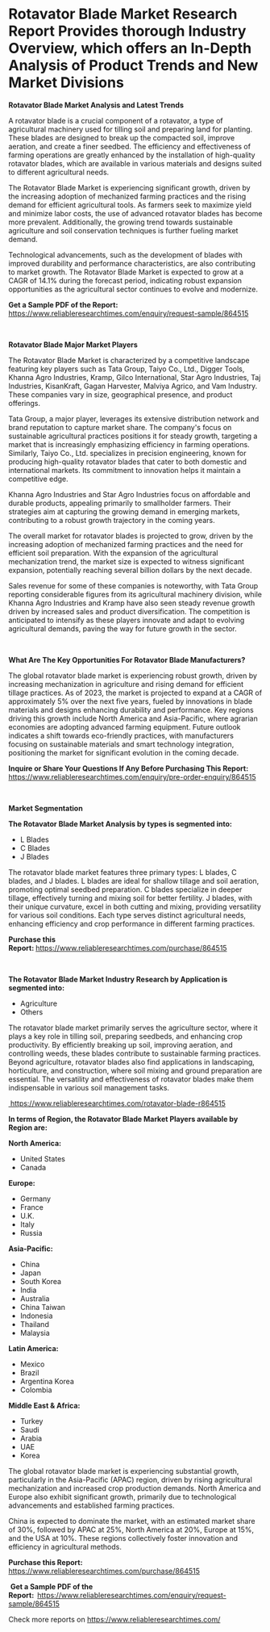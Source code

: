 <p><h1>Rotavator Blade Market Research Report Provides thorough Industry Overview, which offers an In-Depth Analysis of Product Trends and New Market Divisions</h1></p><p><strong>Rotavator Blade Market Analysis and Latest Trends</strong></p>
<p><p>A rotavator blade is a crucial component of a rotavator, a type of agricultural machinery used for tilling soil and preparing land for planting. These blades are designed to break up the compacted soil, improve aeration, and create a finer seedbed. The efficiency and effectiveness of farming operations are greatly enhanced by the installation of high-quality rotavator blades, which are available in various materials and designs suited to different agricultural needs.</p><p>The Rotavator Blade Market is experiencing significant growth, driven by the increasing adoption of mechanized farming practices and the rising demand for efficient agricultural tools. As farmers seek to maximize yield and minimize labor costs, the use of advanced rotavator blades has become more prevalent. Additionally, the growing trend towards sustainable agriculture and soil conservation techniques is further fueling market demand.</p><p>Technological advancements, such as the development of blades with improved durability and performance characteristics, are also contributing to market growth. The Rotavator Blade Market is expected to grow at a CAGR of 14.1% during the forecast period, indicating robust expansion opportunities as the agricultural sector continues to evolve and modernize.</p></p>
<p><strong>Get a Sample PDF of the Report:&nbsp;</strong> <a href="https://www.reliableresearchtimes.com/enquiry/request-sample/864515?utm_campaign=3060&utm_medium=2&utm_source=Github&utm_content=ia&utm_term=10042025&utm_id=rotavator-blade">https://www.reliableresearchtimes.com/enquiry/request-sample/864515</a></p>
<p>&nbsp;</p>
<p><strong>Rotavator Blade Major Market Players</strong></p>
<p><p>The Rotavator Blade Market is characterized by a competitive landscape featuring key players such as Tata Group, Taiyo Co., Ltd., Digger Tools, Khanna Agro Industries, Kramp, Gilco International, Star Agro Industries, Taj Industries, KisanKraft, Gagan Harvester, Malviya Agrico, and Vam Industry. These companies vary in size, geographical presence, and product offerings.</p><p>Tata Group, a major player, leverages its extensive distribution network and brand reputation to capture market share. The company's focus on sustainable agricultural practices positions it for steady growth, targeting a market that is increasingly emphasizing efficiency in farming operations. Similarly, Taiyo Co., Ltd. specializes in precision engineering, known for producing high-quality rotavator blades that cater to both domestic and international markets. Its commitment to innovation helps it maintain a competitive edge.</p><p>Khanna Agro Industries and Star Agro Industries focus on affordable and durable products, appealing primarily to smallholder farmers. Their strategies aim at capturing the growing demand in emerging markets, contributing to a robust growth trajectory in the coming years.</p><p>The overall market for rotavator blades is projected to grow, driven by the increasing adoption of mechanized farming practices and the need for efficient soil preparation. With the expansion of the agricultural mechanization trend, the market size is expected to witness significant expansion, potentially reaching several billion dollars by the next decade.</p><p>Sales revenue for some of these companies is noteworthy, with Tata Group reporting considerable figures from its agricultural machinery division, while Khanna Agro Industries and Kramp have also seen steady revenue growth driven by increased sales and product diversification. The competition is anticipated to intensify as these players innovate and adapt to evolving agricultural demands, paving the way for future growth in the sector.</p></p>
<p>&nbsp;</p>
<p><strong>What Are The Key Opportunities For Rotavator Blade Manufacturers?</strong></p>
<p><p>The global rotavator blade market is experiencing robust growth, driven by increasing mechanization in agriculture and rising demand for efficient tillage practices. As of 2023, the market is projected to expand at a CAGR of approximately 5% over the next five years, fueled by innovations in blade materials and designs enhancing durability and performance. Key regions driving this growth include North America and Asia-Pacific, where agrarian economies are adopting advanced farming equipment. Future outlook indicates a shift towards eco-friendly practices, with manufacturers focusing on sustainable materials and smart technology integration, positioning the market for significant evolution in the coming decade.</p></p>
<p><strong>Inquire or Share Your Questions If Any Before Purchasing This Report:</strong> <a href="https://www.reliableresearchtimes.com/enquiry/pre-order-enquiry/864515?utm_campaign=3060&utm_medium=2&utm_source=Github&utm_content=ia&utm_term=10042025&utm_id=rotavator-blade">https://www.reliableresearchtimes.com/enquiry/pre-order-enquiry/864515</a></p>
<p>&nbsp;</p>
<p><strong>Market Segmentation</strong></p>
<p><strong>The Rotavator Blade Market Analysis by types is segmented into:</strong></p>
<p><ul><li>L Blades</li><li>C Blades</li><li>J Blades</li></ul></p>
<p><p>The rotavator blade market features three primary types: L blades, C blades, and J blades. L blades are ideal for shallow tillage and soil aeration, promoting optimal seedbed preparation. C blades specialize in deeper tillage, effectively turning and mixing soil for better fertility. J blades, with their unique curvature, excel in both cutting and mixing, providing versatility for various soil conditions. Each type serves distinct agricultural needs, enhancing efficiency and crop performance in different farming practices.</p></p>
<p><strong>Purchase this Report:&nbsp;</strong><a href="https://www.reliableresearchtimes.com/purchase/864515?utm_campaign=3060&utm_medium=2&utm_source=Github&utm_content=ia&utm_term=10042025&utm_id=rotavator-blade">https://www.reliableresearchtimes.com/purchase/864515</a></p>
<p>&nbsp;</p>
<p><strong>The Rotavator Blade Market Industry Research by Application is segmented into:</strong></p>
<p><ul><li>Agriculture</li><li>Others</li></ul></p>
<p><p>The rotavator blade market primarily serves the agriculture sector, where it plays a key role in tilling soil, preparing seedbeds, and enhancing crop productivity. By efficiently breaking up soil, improving aeration, and controlling weeds, these blades contribute to sustainable farming practices. Beyond agriculture, rotavator blades also find applications in landscaping, horticulture, and construction, where soil mixing and ground preparation are essential. The versatility and effectiveness of rotavator blades make them indispensable in various soil management tasks.</p></p>
<p><a href="https://www.reliableresearchtimes.com/rotavator-blade-r864515?utm_campaign=3060&utm_medium=2&utm_source=Github&utm_content=ia&utm_term=10042025&utm_id=rotavator-blade">&nbsp;https://www.reliableresearchtimes.com/rotavator-blade-r864515</a></p>
<p><strong>In terms of Region, the Rotavator Blade Market Players available by Region are:</strong></p>
<p>
    <p> <strong> North America: </strong>
        <ul>
            <li>United States</li>
            <li>Canada</li>
        </ul>
        </p> 
    <p> <strong> Europe: </strong>
        <ul>
            <li>Germany</li>
            <li>France</li>
            <li>U.K.</li>
            <li>Italy</li>
            <li>Russia</li>
        </ul>
        </p> 
    <p> <strong> Asia-Pacific: </strong>
        <ul>
            <li>China</li>
            <li>Japan</li>
            <li>South Korea</li>
            <li>India</li>
            <li>Australia</li>
            <li>China Taiwan</li>
            <li>Indonesia</li>
            <li>Thailand</li>
            <li>Malaysia</li>
        </ul>
        </p> 
    <p> <strong> Latin America: </strong>
        <ul>
            <li>Mexico</li>
            <li>Brazil</li>
            <li>Argentina Korea</li>
            <li>Colombia</li>
        </ul>
        </p> 
    <p> <strong> Middle East & Africa: </strong>
        <ul>
            <li>Turkey</li>
            <li>Saudi</li>
            <li>Arabia</li>
            <li>UAE</li>
            <li>Korea</li>
        </ul>
    </p>
    </p>
<p><p>The global rotavator blade market is experiencing substantial growth, particularly in the Asia-Pacific (APAC) region, driven by rising agricultural mechanization and increased crop production demands. North America and Europe also exhibit significant growth, primarily due to technological advancements and established farming practices. </p><p>China is expected to dominate the market, with an estimated market share of 30%, followed by APAC at 25%, North America at 20%, Europe at 15%, and the USA at 10%. These regions collectively foster innovation and efficiency in agricultural methods.</p></p>
<p><strong>Purchase this Report: </strong><a href="https://www.reliableresearchtimes.com/purchase/864515?utm_campaign=3060&utm_medium=2&utm_source=Github&utm_content=ia&utm_term=10042025&utm_id=rotavator-blade">https://www.reliableresearchtimes.com/purchase/864515</a></p>
<p>&nbsp;<strong>Get a Sample PDF of the Report:&nbsp;&nbsp;</strong><a href="https://www.reliableresearchtimes.com/enquiry/request-sample/864515?utm_campaign=3060&utm_medium=2&utm_source=Github&utm_content=ia&utm_term=10042025&utm_id=rotavator-blade">https://www.reliableresearchtimes.com/enquiry/request-sample/864515</a></p>
<p><strong></strong></p>
<p>Check more reports on <a href="https://www.reliableresearchtimes.com/?utm_campaign=3060&utm_medium=2&utm_source=Github&utm_content=ia&utm_term=10042025&utm_id=rotavator-blade">https://www.reliableresearchtimes.com/</a></p>